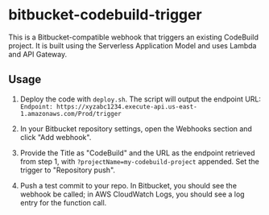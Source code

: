 bitbucket-codebuild-trigger
===========================

This is a Bitbucket-compatible webhook that triggers an existing
CodeBuild project. It is built using the Serverless Application Model
and uses Lambda and API Gateway.

Usage
-----

1. Deploy the code with `deploy.sh`. The script will output the endpoint URL:
   ```Endpoint: https://xyzabc1234.execute-api.us-east-1.amazonaws.com/Prod/trigger```
   
2. In your Bitbucket repository settings, open the Webhooks section
   and click "Add webhook".
   
3. Provide the Title as "CodeBuild" and the URL as the endpoint
   retrieved from step 1, with `?projectName=my-codebuild-project`
   appended. Set the trigger to "Repository push".
   
4. Push a test commit to your repo. In Bitbucket, you should see the
   webhook be called; in AWS CloudWatch Logs, you should see a log
   entry for the function call.
   
